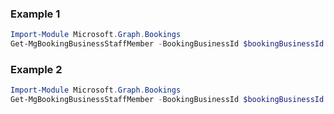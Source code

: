 ### Example 1
``` powershell
Import-Module Microsoft.Graph.Bookings
Get-MgBookingBusinessStaffMember -BookingBusinessId $bookingBusinessId
```
### Example 2
``` powershell
Import-Module Microsoft.Graph.Bookings
Get-MgBookingBusinessStaffMember -BookingBusinessId $bookingBusinessId -BookingStaffMemberBaseId $bookingStaffMemberBaseId
```
